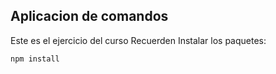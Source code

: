 ## Aplicacion de comandos

Este es el ejercicio del curso
Recuerden Instalar los paquetes:

```
npm install
```
